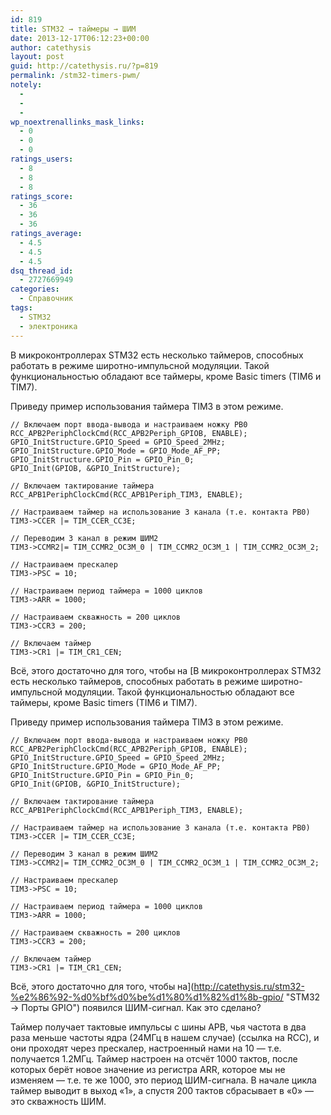 ```yaml
---
id: 819
title: STM32 → таймеры → ШИМ
date: 2013-12-17T06:12:23+00:00
author: catethysis
layout: post
guid: http://catethysis.ru/?p=819
permalink: /stm32-timers-pwm/
notely:
  - 
  - 
  - 
wp_noextrenallinks_mask_links:
  - 0
  - 0
  - 0
ratings_users:
  - 8
  - 8
  - 8
ratings_score:
  - 36
  - 36
  - 36
ratings_average:
  - 4.5
  - 4.5
  - 4.5
dsq_thread_id:
  - 2727669949
categories:
  - Справочник
tags:
  - STM32
  - электроника
---
```

В микроконтроллерах STM32 есть несколько таймеров, способных работать в режиме широтно-импульсной модуляции. Такой функциональностью обладают все таймеры, кроме Basic timers (TIM6 и TIM7).

<!--more-->

Приведу пример использования таймера TIM3 в этом режиме.

<pre><code class="cpp">// Включаем порт ввода-вывода и настраиваем ножку PB0
RCC_APB2PeriphClockCmd(RCC_APB2Periph_GPIOB, ENABLE);
GPIO_InitStructure.GPIO_Speed = GPIO_Speed_2MHz;
GPIO_InitStructure.GPIO_Mode = GPIO_Mode_AF_PP;  
GPIO_InitStructure.GPIO_Pin = GPIO_Pin_0;
GPIO_Init(GPIOB, &GPIO_InitStructure);

// Включаем тактирование таймера
RCC_APB1PeriphClockCmd(RCC_APB1Periph_TIM3, ENABLE);

// Настраиваем таймер на использование 3 канала (т.е. контакта PB0)
TIM3-&gt;CCER |= TIM_CCER_CC3E;

// Переводим 3 канал в режим ШИМ2
TIM3-&gt;CCMR2|= TIM_CCMR2_OC3M_0 | TIM_CCMR2_OC3M_1 | TIM_CCMR2_OC3M_2;

// Настраиваем прескалер
TIM3-&gt;PSC = 10;

// Настраиваем период таймера = 1000 циклов
TIM3-&gt;ARR = 1000;

// Настраиваем скважность = 200 циклов
TIM3-&gt;CCR3 = 200;

// Включаем таймер
TIM3-&gt;CR1 |= TIM_CR1_CEN;
</code></pre>

Всё, этого достаточно для того, чтобы на [В микроконтроллерах STM32 есть несколько таймеров, способных работать в режиме широтно-импульсной модуляции. Такой функциональностью обладают все таймеры, кроме Basic timers (TIM6 и TIM7).

<!--more-->

Приведу пример использования таймера TIM3 в этом режиме.

<pre><code class="cpp">// Включаем порт ввода-вывода и настраиваем ножку PB0
RCC_APB2PeriphClockCmd(RCC_APB2Periph_GPIOB, ENABLE);
GPIO_InitStructure.GPIO_Speed = GPIO_Speed_2MHz;
GPIO_InitStructure.GPIO_Mode = GPIO_Mode_AF_PP;  
GPIO_InitStructure.GPIO_Pin = GPIO_Pin_0;
GPIO_Init(GPIOB, &GPIO_InitStructure);

// Включаем тактирование таймера
RCC_APB1PeriphClockCmd(RCC_APB1Periph_TIM3, ENABLE);

// Настраиваем таймер на использование 3 канала (т.е. контакта PB0)
TIM3-&gt;CCER |= TIM_CCER_CC3E;

// Переводим 3 канал в режим ШИМ2
TIM3-&gt;CCMR2|= TIM_CCMR2_OC3M_0 | TIM_CCMR2_OC3M_1 | TIM_CCMR2_OC3M_2;

// Настраиваем прескалер
TIM3-&gt;PSC = 10;

// Настраиваем период таймера = 1000 циклов
TIM3-&gt;ARR = 1000;

// Настраиваем скважность = 200 циклов
TIM3-&gt;CCR3 = 200;

// Включаем таймер
TIM3-&gt;CR1 |= TIM_CR1_CEN;
</code></pre>

Всё, этого достаточно для того, чтобы на](http://catethysis.ru/stm32-%e2%86%92-%d0%bf%d0%be%d1%80%d1%82%d1%8b-gpio/ "STM32 → Порты GPIO") появился ШИМ-сигнал. Как это сделано?
  
Таймер получает тактовые импульсы с шины APB, чья частота в два раза меньше частоты ядра (24МГц в нашем случае) (ссылка на RCC), и они проходят через прескалер, настроенный нами на 10 &#8212; т.е. получается 1.2МГц. Таймер настроен на отсчёт 1000 тактов, после которых берёт новое значение из регистра ARR, которое мы не изменяем &#8212; т.е. те же 1000, это период ШИМ-сигнала. В начале цикла таймер выводит в выход &#171;1&#187;, а спустя 200 тактов сбрасывает в &#171;0&#187; &#8212; это скважность ШИМ.